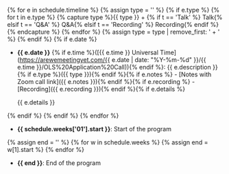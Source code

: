 {% for e in schedule.timeline %}
{% assign type = '' %}
{% if e.type %}
    {% for t in e.type %}
        {% capture type %}{{ type }} + {% if t == 'Talk' %}<i class="fas fa-chalkboard-teacher"></i> Talk{% elsif t == 'Q&A' %}<i class="fas fa-question"></i> Q&A{% elsif t == 'Recording' %}<i class="fab fa-youtube"></i> Recording{% endif %}{% endcapture %}
    {% endfor %}
    {% assign type = type | remove_first: ' + ' %}
{% endif %}
{% if e.date %}
- **{{ e.date }}** {% if e.time %}([{{ e.time }} Universal Time](https://arewemeetingyet.com/{{ e.date | date: "%Y-%m-%d" }}/{{ e.time }}/OLS%20Application%20Call)){% endif %}: {{ e.description }}{% if e.type %}({{ type }}){% endif %}{% if e.notes %} - <i class="fas fa-clipboard"></i> [Notes with Zoom call link]({{ e.notes }}){% endif %}{% if e.recording %} - <i class="fab fa-youtube"></i> [Recording]({{ e.recording }}){% endif %}{% if e.details %}

    {{ e.details }}

{% endif %}
{% endif %}
{% endfor %}
- **{{ schedule.weeks['01'].start }}**: Start of the program

{% assign end = '' %}
{% for w in schedule.weeks %}
{% assign end = w[1].start %}
{% endfor %}
- **{{ end }}**: End of the program

